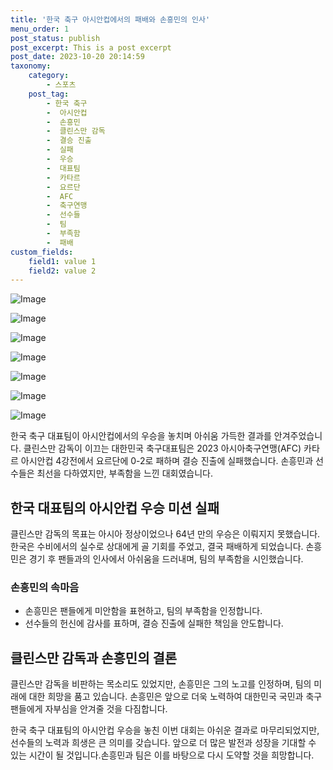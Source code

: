```yaml
---
title: '한국 축구 아시안컵에서의 패배와 손흥민의 인사'
menu_order: 1
post_status: publish
post_excerpt: This is a post excerpt
post_date: 2023-10-20 20:14:59
taxonomy:
    category:
        - 스포츠
    post_tag:
        - 한국 축구
        -  아시안컵
        -  손흥민
        -  클린스만 감독
        -  결승 진출
        -  실패
        -  우승
        -  대표팀
        -  카타르
        -  요르단
        -  AFC
        -  축구연맹
        -  선수들
        -  팀
        -  부족함
        -  패배
custom_fields:
    field1: value 1
    field2: value 2
---
```


![Image](https://imgnews.pstatic.net/image/109/2024/02/07/0005014087_001_20240207041406614.jpeg?type=w647)

![Image](https://imgnews.pstatic.net/image/109/2024/02/07/0005014087_002_20240207041406649.jpeg?type=w647)

![Image](https://imgnews.pstatic.net/image/109/2024/02/07/0005014087_003_20240207041406684.jpeg?type=w647)

![Image](https://imgnews.pstatic.net/image/109/2024/02/07/0005014087_004_20240207041406694.jpeg?type=w647)

![Image](https://imgnews.pstatic.net/image/109/2024/02/07/0005014087_005_20240207041406716.jpeg?type=w647)

![Image](https://imgnews.pstatic.net/image/109/2024/02/07/0005014087_006_20240207041406824.jpeg?type=w647)

![Image](https://imgnews.pstatic.net/image/109/2024/02/07/0005014087_007_20240207041406840.jpeg?type=w647)


한국 축구 대표팀이 아시안컵에서의 우승을 놓치며 아쉬움 가득한 결과를 안겨주었습니다. 클린스만 감독이 이끄는 대한민국 축구대표팀은 2023 아시아축구연맹(AFC) 카타르 아시안컵 4강전에서 요르단에 0-2로 패하며 결승 진출에 실패했습니다. 손흥민과 선수들은 최선을 다하였지만, 부족함을 느낀 대회였습니다.

## 한국 대표팀의 아시안컵 우승 미션 실패
클린스만 감독의 목표는 아시아 정상이었으나 64년 만의 우승은 이뤄지지 못했습니다. 한국은 수비에서의 실수로 상대에게 골 기회를 주었고, 결국 패배하게 되었습니다. 손흥민은 경기 후 팬들과의 인사에서 아쉬움을 드러내며, 팀의 부족함을 시인했습니다.

### 손흥민의 속마음
- 손흥민은 팬들에게 미안함을 표현하고, 팀의 부족함을 인정합니다.
- 선수들의 헌신에 감사를 표하며, 결승 진출에 실패한 책임을 안도합니다.

## 클린스만 감독과 손흥민의 결론
클린스만 감독을 비판하는 목소리도 있었지만, 손흥민은 그의 노고를 인정하며, 팀의 미래에 대한 희망을 품고 있습니다. 손흥민은 앞으로 더욱 노력하여 대한민국 국민과 축구 팬들에게 자부심을 안겨줄 것을 다짐합니다.

한국 축구 대표팀의 아시안컵 우승을 놓친 이번 대회는 아쉬운 결과로 마무리되었지만, 선수들의 노력과 희생은 큰 의미를 갖습니다. 앞으로 더 많은 발전과 성장을 기대할 수 있는 시간이 될 것입니다.손흥민과 팀은 이를 바탕으로 다시 도약할 것을 희망합니다.
